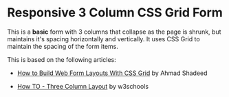 # Responsive 3 Column CSS Grid Form


This is a **basic** form with 3 columns that collapse as the page is shrunk, but maintains it's spacing horizontally and vertically. It uses CSS Grid to maintain the spacing of the form items.

This is based on the following articles:

* [How to Build Web Form Layouts With CSS Grid](https://webdesign.tutsplus.com/tutorials/how-to-build-web-form-layouts-with-css-grid--cms-28776) by Ahmad Shadeed

* [How TO - Three Column Layout](https://www.w3schools.com/howto/howto_css_three_columns.asp) by w3schools


